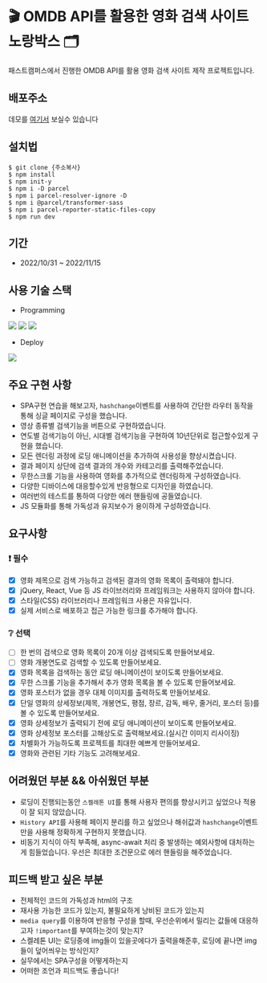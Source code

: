 # :clapper: OMDB API를 활용한 영화 검색 사이트 노랑박스 🗂

패스트캠퍼스에서 진행한 OMDB API를 활용 영화 검색 사이트 제작 프로젝트입니다.

## 배포주소

데모를 [여기서](https://yellow-box-jyroh.netlify.app/) 보실수 있습니다 

## 설치법

```shell
$ git clone {주소복사}
$ npm install
$ npm init-y
$ npm i -D parcel
$ npm i parcel-resolver-ignore -D
$ npm i @parcel/transformer-sass
$ npm i parcel-reporter-static-files-copy
$ npm run dev
```

## 기간

- 2022/10/31 ~ 2022/11/15

## 사용 기술 스택

- Programming

<img src="https://img.shields.io/badge/HTML5-E34F26?style=for-the-badge&logo=HTML5&logoColor=white"> <img src="https://img.shields.io/badge/SCSS-CC6699?style=for-the-badge&logo=SASS&logoColor=white"> <img src="https://img.shields.io/badge/JAVASCRIPT-F7DF1E?style=for-the-badge&logo=JAVASCRIPT&logoColor=white">

- Deploy

<img src="https://img.shields.io/badge/NETLIFY-00C7B7?style=for-the-badge&logo=NETLIFY&logoColor=white">

## 주요 구현 사항

- SPA구현 연습을 해보고자, `hashchange`이벤트를 사용하여 간단한 라우터 동작을 통해 싱글 페이지로 구성을 했습니다.
- 영상 종류별 검색기능을 버튼으로 구현하였습니다.
- 연도별 검색기능이 아닌, 시대별 검색기능을 구현하여 10년단위로 접근할수있게 구현을 했습니다.
- 모든 렌더링 과정에 로딩 애니메이션을 추가하여 사용성을 향상시켰습니다.
- 결과 페이지 상단에 검색 결과의 개수와 카테고리를 출력해주었습니다.
- 무한스크롤 기능을 사용하여 영화를 추가적으로 렌더링하게 구성하였습니다.
- 다양한 디바이스에 대응할수있게 반응형으로 디자인을 하였습니다.
- 여러번의 테스트를 통하여 다양한 에러 핸들링에 공들였습니다.
- JS 모듈화를 통해 가독성과 유지보수가 용이하게 구성하였습니다.

## 요구사항

### :exclamation: 필수

- [x] 영화 제목으로 검색 가능하고 검색된 결과의 영화 목록이 출력돼야 합니다.
- [x] jQuery, React, Vue 등 JS 라이브러리와 프레임워크는 사용하지 않아야 합니다.
- [x] 스타일(CSS) 라이브러리나 프레임워크 사용은 자유입니다.
- [x] 실제 서비스로 배포하고 접근 가능한 링크를 추가해야 합니다.

### :grey_question: 선택

- [ ] 한 번의 검색으로 영화 목록이 20개 이상 검색되도록 만들어보세요.
- [ ] 영화 개봉연도로 검색할 수 있도록 만들어보세요.
- [x] 영화 목록을 검색하는 동안 로딩 애니메이션이 보이도록 만들어보세요.
- [x] 무한 스크롤 기능을 추가해서 추가 영화 목록을 볼 수 있도록 만들어보세요.
- [x] 영화 포스터가 없을 경우 대체 이미지를 출력하도록 만들어보세요.
- [x] 단일 영화의 상세정보(제목, 개봉연도, 평점, 장르, 감독, 배우, 줄거리, 포스터 등)를 볼 수 있도록 만들어보세요.
- [x] 영화 상세정보가 출력되기 전에 로딩 애니메이션이 보이도록 만들어보세요.
- [x] 영화 상세정보 포스터를 고해상도로 출력해보세요.(실시간 이미지 리사이징)
- [x] 차별화가 가능하도록 프로젝트를 최대한 예쁘게 만들어보세요.
- [x] 영화와 관련된 기타 기능도 고려해보세요.

## 어려웠던 부분 && 아쉬웠던 부분

- 로딩이 진행되는동안 `스켈레톤 UI`를 통해 사용자 편의를 향상시키고 싶었으나 적용이 잘 되지 않았습니다.
- `History API`를 사용해 페이지 분리를 하고 싶었으나 해쉬값과 `hashchange`이벤트만을 사용해 정확하게 구현하지 못했습니다.
- 비동기 지식이 아직 부족해, async-await 처리 중 발생하는 예외사항에 대처하는게 힘들었습니다. 우선은 최대한 조건문으로 에러 핸들링을 해주었습니다.

## 피드백 받고 싶은 부분

- 전체적인 코드의 가독성과 html의 구조
- 재사용 가능한 코드가 있는지, 불필요하게 낭비된 코드가 있는지
- `media query`를 이용하여 반응형 구성을 할때, 우선순위에서 밀리는 값들에 대응하고자 `!important`를 부여하는것이 맞는지?
- 스켈레톤 UI는 로딩중에 img들이 있을곳에다가 출력을해준후, 로딩에 끝나면 img들이 덮어씌우는 방식인지?
- 실무에서는 SPA구성을 어떻게하는지
- 어떠한 조언과 피드백도 좋습니다!

